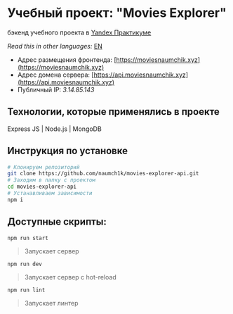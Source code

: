 # Учебный проект: "Movies Explorer"

бэкенд учебного проекта в [Yandex Практикуме](https://praktikum.yandex.ru/web/ "Курс Веб-разработчик")

*Read this in other languages:* [EN](https://github.com/naumch1k/movies-explorer-api/blob/main/README.md)

* Адрес размещения фронтенда: [https://moviesnaumchik.xyz](https://moviesnaumchik.xyz)
* Адрес домена сервера: [https://api.moviesnaumchik.xyz](https://api.moviesnaumchik.xyz)
* Публичный IP: *3.14.85.143*

## Технологии, которые применялись в проекте
Express JS | Node.js | MongoDB

## Инструкция по установке

```bash
# Клонируем репозиторий
git clone https://github.com/naumch1k/movies-explorer-api.git
# Заходим в папку с проектом
cd movies-explorer-api
# Устанавливаем зависимости
npm i
```

## Доступные скрипты:

`npm run start`

> Запускает сервер

`npm run dev`

> Запускает сервер с hot-reload

`npm run lint`

> Запускает линтер
